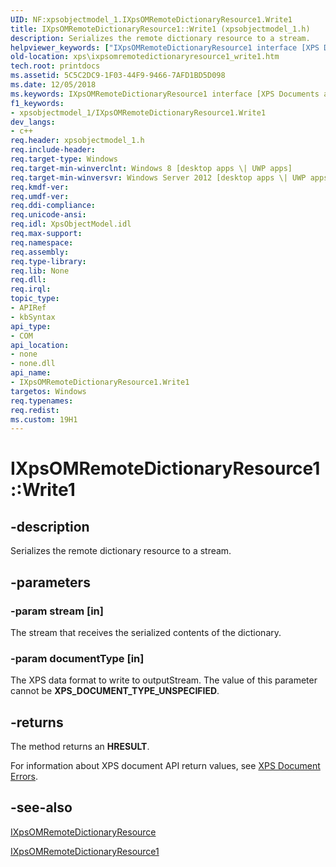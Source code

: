 ```yaml
---
UID: NF:xpsobjectmodel_1.IXpsOMRemoteDictionaryResource1.Write1
title: IXpsOMRemoteDictionaryResource1::Write1 (xpsobjectmodel_1.h)
description: Serializes the remote dictionary resource to a stream.helpviewer_keywords: ["IXpsOMRemoteDictionaryResource1 interface [XPS Documents and Packaging]","Write1 method","IXpsOMRemoteDictionaryResource1.Write1","IXpsOMRemoteDictionaryResource1::Write1","Write1","Write1 method [XPS Documents and Packaging]","Write1 method [XPS Documents and Packaging]","IXpsOMRemoteDictionaryResource1 interface","xps.ixpsomremotedictionaryresource1_write1","xpsobjectmodel_1/IXpsOMRemoteDictionaryResource1::Write1"]
old-location: xps\ixpsomremotedictionaryresource1_write1.htm
tech.root: printdocs
ms.assetid: 5C5C2DC9-1F03-44F9-9466-7AFD1BD5D098
ms.date: 12/05/2018
ms.keywords: IXpsOMRemoteDictionaryResource1 interface [XPS Documents and Packaging],Write1 method, IXpsOMRemoteDictionaryResource1.Write1, IXpsOMRemoteDictionaryResource1::Write1, Write1, Write1 method [XPS Documents and Packaging], Write1 method [XPS Documents and Packaging],IXpsOMRemoteDictionaryResource1 interface, xps.ixpsomremotedictionaryresource1_write1, xpsobjectmodel_1/IXpsOMRemoteDictionaryResource1::Write1
f1_keywords:
- xpsobjectmodel_1/IXpsOMRemoteDictionaryResource1.Write1
dev_langs:
- c++
req.header: xpsobjectmodel_1.h
req.include-header: 
req.target-type: Windows
req.target-min-winverclnt: Windows 8 [desktop apps \| UWP apps]
req.target-min-winversvr: Windows Server 2012 [desktop apps \| UWP apps]
req.kmdf-ver: 
req.umdf-ver: 
req.ddi-compliance: 
req.unicode-ansi: 
req.idl: XpsObjectModel.idl
req.max-support: 
req.namespace: 
req.assembly: 
req.type-library: 
req.lib: None
req.dll: 
req.irql: 
topic_type:
- APIRef
- kbSyntax
api_type:
- COM
api_location:
- none
- none.dll
api_name:
- IXpsOMRemoteDictionaryResource1.Write1
targetos: Windows
req.typenames: 
req.redist: 
ms.custom: 19H1
---
```


# IXpsOMRemoteDictionaryResource1::Write1


## -description


Serializes the remote dictionary resource to a stream.


## -parameters




### -param stream [in]

The stream that receives the serialized contents of the dictionary.


### -param documentType [in]

The XPS data format to write to outputStream. The value of this parameter cannot be <b>XPS_DOCUMENT_TYPE_UNSPECIFIED</b>.


## -returns



The method returns an <b>HRESULT</b>.

For information about  XPS document API return values, see <a href="https://docs.microsoft.com/previous-versions/windows/desktop/dd372955(v=vs.85)">XPS Document Errors</a>.




## -see-also




<a href="https://docs.microsoft.com/windows/desktop/api/xpsobjectmodel/nn-xpsobjectmodel-ixpsomremotedictionaryresource">IXpsOMRemoteDictionaryResource</a>



<a href="https://docs.microsoft.com/windows/desktop/api/xpsobjectmodel_1/nn-xpsobjectmodel_1-ixpsomremotedictionaryresource1">IXpsOMRemoteDictionaryResource1</a>
 

 

